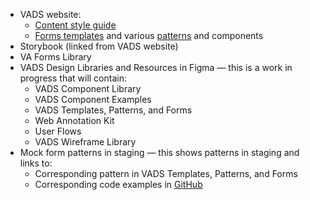 - VADS website:
  - [Content style guide](https://design.va.gov/content-style-guide/)
  - [Forms templates](https://design.va.gov/templates/forms/) and various [patterns](https://design.va.gov/patterns/) and components
- Storybook (linked from VADS website)
- VA Forms Library
- VADS Design Libraries and Resources in Figma — this is a work in progress that will contain:
  - VADS Component Library
  - VADS Component Examples
  - VADS Templates, Patterns, and Forms
  - Web Annotation Kit
  - User Flows
  - VADS Wireframe Library
- Mock form patterns in staging — this shows patterns in staging and links to:
  - Corresponding pattern in VADS Templates, Patterns, and Forms
  - Corresponding code examples in [GitHub](https://github.com/department-of-veterans-affairs/vets-website/tree/main/src/applications/simple-forms/mock-simple-forms-patterns-v3)
